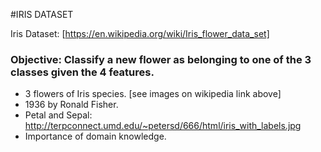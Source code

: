 #IRIS DATASET

Iris Dataset: [https://en.wikipedia.org/wiki/Iris_flower_data_set]

### Objective: Classify a new flower as belonging to one of the 3 classes given the 4 features.

* 3 flowers of Iris species. [see images on wikipedia link above]
* 1936 by Ronald Fisher.
* Petal and Sepal: http://terpconnect.umd.edu/~petersd/666/html/iris_with_labels.jpg
* Importance of domain knowledge.

